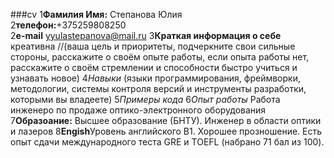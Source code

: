 ###cv
1**Фамилия Имя:** Степанова Юлия  
2**телефон:**+375259808250  
2**e-mail** yyulastepanova@mail.ru
3**Краткая информация о себе** креативна
//(ваша цель и приоритеты, подчеркните свои сильные стороны, расскажите о своём опыте работы, если опыта работы нет, расскажите о своём стремлении и способности быстро учиться и узнавать новое)
4*Навыки* (языки программирования, фреймворки, методологии, системы контроля версий и инструменты разработки, которыми вы владеете)
5*Примеры кода*
6*Опыт работы* Работа инженеро по продаже оптико-электронного оборудования
7**Образоание:** Высшее образование (БНТУ). Инженер в области оптики и лазеров
8**Engish**Уровень английского B1. Хорошее прозношение. Есть опыт сдачи международного теста GRE и TOEFL (набрано 71 бал из 100).
